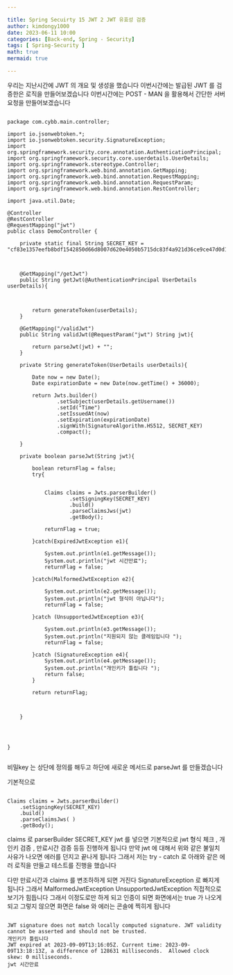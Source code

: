 ```yaml
---

title: Spring Secuirty 15 JWT 2 JWT 유효성 검증
author: kimdongy1000
date: 2023-06-11 10:00
categories: [Back-end, Spring - Security]
tags: [ Spring-Security ]
math: true
mermaid: true

---
```


우리는 지난시간에 JWT 의 개요 및 생성을 했습니다 이번시간에는 발급된 JWT 를 검증한은 로직을 만들어보겠습니다 이번시간에는 POST - MAN 을 활용해서 
간단한 서버 요청을 만들어보겠습니다

```

package com.cybb.main.controller;

import io.jsonwebtoken.*;
import io.jsonwebtoken.security.SignatureException;
import org.springframework.security.core.annotation.AuthenticationPrincipal;
import org.springframework.security.core.userdetails.UserDetails;
import org.springframework.stereotype.Controller;
import org.springframework.web.bind.annotation.GetMapping;
import org.springframework.web.bind.annotation.RequestMapping;
import org.springframework.web.bind.annotation.RequestParam;
import org.springframework.web.bind.annotation.RestController;

import java.util.Date;

@Controller
@RestController
@RequestMapping("jwt")
public class DemoController {

    private static final String SECRET_KEY = "cf83e1357eefb8bdf1542850d66d8007d620e4050b5715dc83f4a921d36ce9ce47d0d13c5d85f2b0ff8318d2877eec2f63b931bd47417a81a538327af927da3p";



    @GetMapping("/getJwt")
    public String getJwt(@AuthenticationPrincipal UserDetails userDetails){



        return generateToken(userDetails);
    }

    @GetMapping("/validJwt")
    public String validJwt(@RequestParam("jwt") String jwt){

        return parseJwt(jwt) + "";
    }

    private String generateToken(UserDetails userDetails){

        Date now = new Date();
        Date expirationDate = new Date(now.getTime() + 36000);

        return Jwts.builder()
                .setSubject(userDetails.getUsername())
                .setId("Time")
                .setIssuedAt(now)
                .setExpiration(expirationDate)
                .signWith(SignatureAlgorithm.HS512, SECRET_KEY)
                .compact();

    }

    private boolean parseJwt(String jwt){

        boolean returnFlag = false;
        try{


            Claims claims = Jwts.parserBuilder()
                    .setSigningKey(SECRET_KEY)
                    .build()
                    .parseClaimsJws(jwt)
                    .getBody();

            returnFlag = true;

        }catch(ExpiredJwtException e1){

            System.out.println(e1.getMessage());
            System.out.println("jwt 시간만료");
            returnFlag = false;

        }catch(MalformedJwtException e2){

            System.out.println(e2.getMessage());
            System.out.println("jwt 형식이 아닙니다");
            returnFlag = false;

        }catch (UnsupportedJwtException e3){

            System.out.println(e3.getMessage());
            System.out.println("지원되지 않는 클레임입니다 ");
            returnFlag = false;

        }catch (SignatureException e4){
            System.out.println(e4.getMessage());
            System.out.println("개인키가 틀립니다 ");
            return false;
        }

        return returnFlag;



    }




}


```

비밀key 는 상단에 정의를 해두고 하단에 새로운 메서드로 parseJwt 를 만들겠습니다 

기본적으로 

```

Claims claims = Jwts.parserBuilder()
	.setSigningKey(SECRET_KEY)
	.build()
	.parseClaimsJws( )
	.getBody();

```
 
claims 로 parserBuilder SECRET_KEY jwt 를 넣으면 기본적으로 jwt 형식 체크 , 개인키 검증 , 만료시간 검증 등등 진행하게 됩니다 만약 jwt 에 대해서 위와 같은 불일치 사유가 나오면
에러를 던지고 끝나게 됩니다 그래서 저는 try - catch 로 아래와 같은 에러 로직을 만들고 테스트를 진행을 했습니다 

다만 만료시간과 claims 를 변조하하게 되면 거진다 SignatureException 로 빠지게 됩니다 그래서 MalformedJwtException UnsupportedJwtException 직접적으로 보기가 힘듭니다 
그래서 이정도로만 하게 되고 인증이 되면 화면에서는 true 가 나오게 되고 그렇지 않으면 화면은 false 와 에러는 콘솔에 찍히게 됩니다 

```

JWT signature does not match locally computed signature. JWT validity cannot be asserted and should not be trusted.
개인키가 틀립니다 
JWT expired at 2023-09-09T13:16:05Z. Current time: 2023-09-09T13:18:13Z, a difference of 128631 milliseconds.  Allowed clock skew: 0 milliseconds.
jwt 시간만료


```


